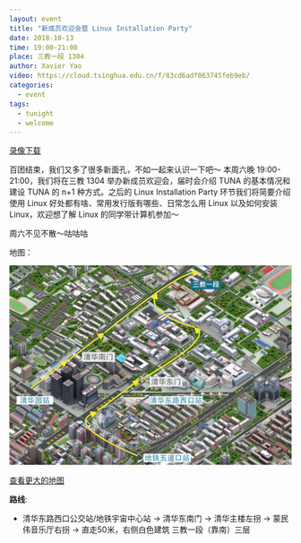 ```yaml
---
layout: event
title: "新成员欢迎会暨 Linux Installation Party"
date: 2018-10-13
time: 19:00-21:00
place: 三教一段 1304
author: Xavier Yao
video: https://cloud.tsinghua.edu.cn/f/83cd6adf063745feb9eb/
categories:
  - event
tags:
  - tunight
  - welcome
---
```


<a href="https://cloud.tsinghua.edu.cn/f/83cd6adf063745feb9eb/">录像下载</a>

百团结束，我们又多了很多新面孔，不如一起来认识一下吧～ 本周六晚 19:00-21:00，我们将在三教 1304 举办新成员欢迎会，届时会介绍 TUNA 的基本情况和建设 TUNA 的 n+1 种方式。之后的 Linux Installation Party 环节我们将简要介绍使用 Linux 好处都有啥、常用发行版有哪些、日常怎么用 Linux 以及如何安装 Linux，欢迎想了解 Linux 的同学带计算机参加～

周六不见不散～咕咕咕

地图：

![](/assets/img/events/map_t3_sec1.jpg)

<a class="hidden-xs" href="https://www.openstreetmap.org/#map=18/40.00120/116.32246">查看更大的地图</a>

**路线**:

- 清华东路西口公交站/地铁宇宙中心站 -> 清华东南门 -> 清华主楼左拐 -> 蒙民伟音乐厅右拐 -> 直走50米，右侧白色建筑 三教一段（靠南）三层

